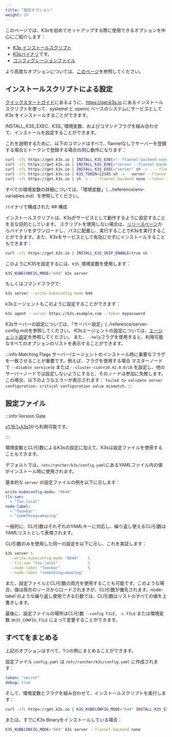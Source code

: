 ```yaml
---
title: "設定オプション"
weight: 20
---
```


このページでは、K3sを初めてセットアップする際に使用できるオプションを中心にご紹介します：

- [K3s インストールスクリプト](#configuration-with-install-script)
- [K3sバイナリ](#configuration-with-binary)です。
- [コンフィグレーションファイル](#configuration-file)

より高度なオプションについては、[このページ](../advanced/advanced.md)を参照してください。

## インストールスクリプトによる設定

[クイックスタートガイド](../quick-start/quick-start.md)にあるように、https://get.k3s.io にあるインストールスクリプトを使って、systemd と openrc ベースのシステムにサービスとして K3s をインストールすることができます。

INSTALL_K3S_EXEC`、`K3S_`環境変数、およびコマンドフラグを組み合わせて、インストールを設定することができます。

これを説明するために、以下のコマンドはすべて、flannelなしでサーバーを登録する場合とトークンで登録する場合の同じ動作になります：
```bash
curl -sfL https://get.k3s.io | INSTALL_K3S_EXEC="--flannel-backend none --token 12345" sh -s -
curl -sfL https://get.k3s.io | INSTALL_K3S_EXEC="server --flannel-backend none" K3S_TOKEN=12345 sh -s -
curl -sfL https://get.k3s.io | INSTALL_K3S_EXEC="server" sh -s - --flannel-backend none
curl -sfL https://get.k3s.io | K3S_TOKEN=12345 sh -s - server --flannel-backend none
curl -sfL https://get.k3s.io | sh -s - --flannel-backend none --token 12345
```

すべての環境変数の詳細については、「環境変数」（.../reference/env-variables.md）を参照してください。

バイナリで構成された ## 構成

インストールスクリプトは、K3sがサービスとして動作するように設定することを主な目的としています。 
スクリプトを使用しない場合は、[リリースページ](https://github.com/k3s-io/k3s/releases/latest)からバイナリをダウンロードし、パスに配置し、実行することでK3sを実行することができます。また、K3sをサービスとして有効にせずにインストールすることもできます：
```bash
curl -sfL https://get.k3s.io | INSTALL_K3S_SKIP_ENABLE=true sh -
```

このようにK3Sを設定するには、`K3S_`環境変数を使用します：
```bash
K3S_KUBECONFIG_MODE="644" k3s server
```
もしくはコマンドフラグで:
```bash
k3s server --write-kubeconfig-mode 644
```

k3sエージェントもこのように設定することができます：
```bash
k3s agent --server https://k3s.example.com --token mypassword
```

K3sサーバーの設定については、「サーバー設定」(../reference/server-config.md)を参照してください。 
K3sエージェントの設定については、[エージェント設定](../reference/agent-config.md)を参照してください。 
また、`--help`フラグを使用すると、利用可能なすべてのオプションのリストを表示することができます。

:::info Matching Flags
サーバー/エージェントのインストール時に重要なフラグを一致させることが重要です。例えば、フラグを使用する場合
マスターノードで `--disable servicelb` または `--cluster-cidr=10.42.0.0/16` を設定し、他のサーバーノードでは設定しないようにすると、そのノードは参加に失敗します。この場合、以下のようなエラーが表示されます：
`failed to validate server configuration: critical configuration value mismatch.`
:::
## 設定ファイル

:::info Version Gate

[v1.19.1+k3s1](https://github.com/k3s-io/k3s/releases/tag/v1.19.1%2Bk3s1)から利用可能です。

:::

環境変数とCLI引数によるK3sの設定に加えて、K3sは設定ファイルを使用することもできます。

デフォルトでは、`/etc/rancher/k3s/config.yaml`にあるYAMLファイル内の値がインストール時に使用されます。

基本的な `server` の設定ファイルの例を以下に示します：
```yaml
write-kubeconfig-mode: "0644"
tls-san:
  - "foo.local"
node-label:
  - "foo=bar"
  - "something=amazing"
```

一般的に、CLI引数はそれぞれのYAMLキーに対応し、繰り返し使えるCLI引数はYAMLリストとして表現されます。

CLI引数のみを使用した同一の設定を以下に示し、これを実証します：
```bash
k3s server \
  --write-kubeconfig-mode "0644"    \
  --tls-san "foo.local"             \
  --node-label "foo=bar"            \
  --node-label "something=amazing"
```

また、設定ファイルとCLI引数の両方を使用することも可能です。このような場合、値は両方のソースからロードされますが、CLI引数が優先されます。node-label`のような繰り返し使用できる引数では、CLI引数はリストのすべての値を上書きします。

最後に、設定ファイルの場所はCLI引数 `--config FILE, -c FILE` または環境変数 `$K3S_CONFIG_FILE` によって変更することができます。

## すべてをまとめる

上記のオプションはすべて、1つの例にまとめることができます。

設定ファイル `config.yaml` は `/etc/rancher/k3s/config.yaml` に作成されます：

```yaml
token: "secret"
debug: true
```

そして、環境変数とフラグを組み合わせて、インストールスクリプトを実行します：
```bash
curl -sfL https://get.k3s.io | K3S_KUBECONFIG_MODE="644" INSTALL_K3S_EXEC="server" sh -s - --flannel-backend none
```

または、すでにK3s Binaryをインストールしている場合：
```bash
K3S_KUBECONFIG_MODE="644" k3s server --flannel-backend none
```
